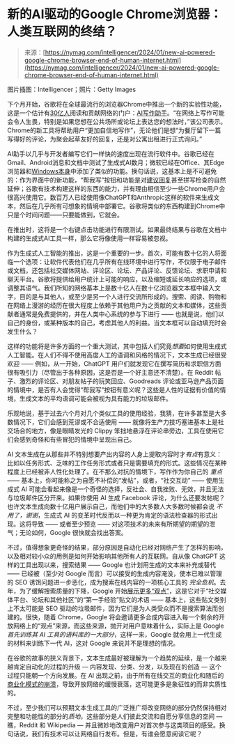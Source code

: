 <!--yml

类别：未分类

日期：2024年05月27日 15:11:02

-->

# 新的AI驱动的Google Chrome浏览器：人类互联网的终结？

> 来源：[https://nymag.com/intelligencer/2024/01/new-ai-powered-google-chrome-browser-end-of-human-internet.html](https://nymag.com/intelligencer/2024/01/new-ai-powered-google-chrome-browser-end-of-human-internet.html)

图片插图：Intelligencer；照片：Getty Images

下个月开始，谷歌将在全球最流行的浏览器Chrome中推出一个新的实验性功能，这是一个估计有[30亿人](https://arstechnica.com/gadgets/2022/05/safari-has-1-billion-users-but-it-still-cant-touch-chrome/)阅读和贡献网络的门户：[AI写作助手](https://blog.google/products/chrome/google-chrome-generative-ai-features-january-2024/)。“在网络上写作可能会令人生畏，特别是如果您想在公共场所或论坛上表达您的想法时，”该公司表示。Chrome的新工具将帮助用户“更加自信地写作”，无论他们是想“为餐厅留下一篇写得好的评论，为聚会起草友好的回复，还是对公寓出租进行正式询问。”

AI助手以几乎与开发者编写它们一样快的速度出现在流行软件中。谷歌已经在Gmail、Android消息和文档中测试了生成式AI数月；微软已经在Office、其Edge浏览器和[Windows本身](https://nymag.com/intelligencer/2023/09/the-ai-chatbot-assistants-are-here-do-we-want-them.html)中添加了类似的功能。换句话说，这基本上是不可避免的：作为界面中的新功能，“帮我写”按钮和功能是对[建议回复](https://www.nytimes.com/2018/11/07/magazine/you-already-email-like-a-robot-why-not-automate-it.html)甚至拼写检查的自然延伸；谷歌有技术构建这样的东西的能力，并有理由相信至少一些Chrome用户会很高兴使用它。数百万人已经使用像ChatGPT和Anthropic这样的软件来生成文本，然后在几乎所有可想象的情境中部署它。谷歌将类似的东西构建到Chrome中只是个时间问题——只要能做到，它就会。  

在推出时，这将是一个右键点击功能进行有限测试。如果最终结果与谷歌在文档中构建的生成式AI工具一样，那么它将像使用一样容易被忽视。

作为生成式人工智能的推出，这是一个重要的一步。首次，可能有数十亿的人将面临一个选项：让软件代表他们在几乎所有在线环境中进行写作，不仅限于电子邮件或文档，还包括社交媒体网站、评论区、论坛、产品评论、反馈论坛、求职申请和聊天平台。谷歌将提供给用户统计上可能的响应，以及缩短或延长响应的选项，或调整其语气。我们所知的网络基本上是数十亿人在数十亿浏览器文本框中输入文字，目的是与其他人，或至少是另一个人进行交流所形成的。搜索、阅读、购物和在网络上漫游的经历在很大程度上依赖于其他用户为之贡献的文本和媒体，这些贡献者通常是免费提供的，并在人类中心系统的参与下进行 —— 也就是说，他们以自己的身份，或某种版本的自己，考虑其他人的利益。当文本框可以自动填充时会发生什么？

这样的功能将是许多方面的一个重大测试，其中包括人们究竟*想要*如何使用生成式人工智能。在人们不得不使用高度人工的语调和风格的情况下，文本生成已经很受欢迎 —— 例如，从一开始，ChatGPT 用户们就发现它在撰写简历和求职信方面很有吸引力（尽管出于各种原因，这是否是一个好主意还不清楚）。在 Reddit 帖子、激烈的评论区、对朋友帖子的玩笑回应、Goodreads 评论或亚马逊产品页面的情境中，是否有人会觉得“帮我写”按钮有意义呢？这些是人性的证据有价值的情境，生成文本的平均语调可能会被视为具有能力的垃圾邮件。

乐观地说，基于过去六个月对几个类似工具的使用经验，我猜，在许多甚至是大多数情况下，它们会感到荒谬或不合适使用 —— 就像将生产力技巧塞进基本上是社交场合的地方，像是眼睛发光的 Clippy 笨拙地悬浮在评论串旁边，工具在使用它们会感到奇怪和有些冒犯的情境中呈现出自己。

AI 文本生成在从那些并不特别想要产出内容的人身上提取内容时才*有点*有意义：比如以任务形式、乏味的工作任务形式或者只是需要填充的形式。这些情况在某种程度上已经被非人性化处理了。在不那么对抗的情境下，写作作为你自己的 *重点* —— 基本上，你可能称之为自愿不补偿的“发帖”，或者，“社交互动” —— 使用生成式 AI 可能会看起来像是一个奇怪的选择，反社会、自我挫败、无效，并且无法与垃圾邮件区分开来。如果你使用 AI 生成 Facebook 评论，为什么还要发帖呢？也许文本生成向数十亿用户展示自己，而他们中的大多数人大多数时候都会说 *不用了，谢谢*，生成式 AI 的变革时代反而以一种更为肯定的语法检查器的形式出现。这将导致 —— 或者至少预览 —— 对这项技术的未来有所期望的期望的泄气；无论如何，Google 很快就会找出答案。

不过，值得想象更奇怪的结果，部分原因是自动化已经对网络产生了怎样的影响，以及相对较小众的用例是如何开始影响其他所有人的互联网。自从像 ChatGPT 这样的工具出现以来，搜索结果 —— Google 也计划用生成的文本来补充或替代 —— 已经被（至少对 Google 而言）可以接受的生成内容淹没，使本已难以管理的 SEO 诱饵问题进一步恶化，成为搜索在线内容的一项核心工具的 *完全危机*。去年，为了缓解搜索质量的下降，Google 开始[展示更多“观点”](https://blog.google/products/search/google-search-november-2023-update/)，这是它对于“社交媒体平台、论坛和其他社区”的“第一手经验”贴文的术语 —— 基本上，这些贴文类别上不太可能是 SEO 驱动的垃圾邮件，因为它们是为人类受众而不是搜索算法而创建的。很快，随着 Chrome，Google 将会邀请更多合成内容进入每一个剩余的开放网络上的“观点”来源，而这些来源，抛开对用户意味着什么，实际上是 Google *首先训练其 AI 工具的语料库的一大部分*，这样一来，Google 就会用上一代生成的材料来训练下一代 AI，这对 Google 来说并不是理想的情况。

在谷歌的故事的狭义背景下，文本生成最好被理解为一个趋势的延续，是一个越来越肯定自动化的过程的升级 — 内容发现、分类、分发，以及现在的创造 — 这个过程只能朝一个方向发展。在 AI 出现之前，由于所有在线交互的商业化和随后的[商业化模式的崩溃](https://www.theverge.com/2023/6/26/23773914/ai-large-language-models-data-scraping-generation-remaking-web)，导致开放网络的缓慢衰落，这可能更多是象征性的而非实质性的。

不过，至少我们可以预期文本生成工具的广泛推广将改变网络的部分仍然保持相对完整和功能性的部分的*质地*，这些部分是人们彼此交流和自愿分享信息的空间 — 瞧，Reddit 和 Wikipedia — 并且微妙地改变用户对首次参与这类项目的感受。换句话说，我们有技术可以让网络自行发布。但是，有谁会愿意阅读它呢？
